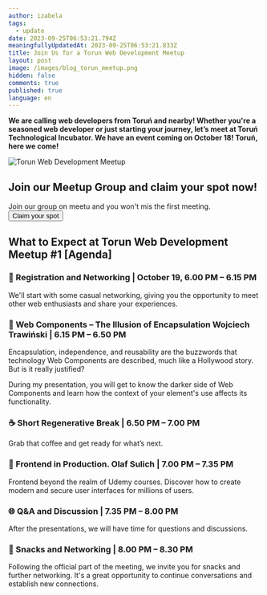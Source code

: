 ```yaml
---
author: izabela
tags:
  - update
date: 2023-09-25T06:53:21.794Z
meaningfullyUpdatedAt: 2023-09-25T06:53:21.833Z
title: Join Us for a Torun Web Development Meetup
layout: post
image: /images/blog_torun_meetup.png
hidden: false
comments: true
published: true
language: en
---
```

**We are calling web developers from Toruń and nearby! Whether you're a seasoned web developer or just starting your journey, let’s meet at Toruń Technological Incubator. We have an event coming on October 18! Toruń, here we come!**

<div class="image"><img src="/images/blog_torun_meetup.png" alt="Torun Web Development Meetup" title="Torun Web Development Meetup"  /> </div>

<div class='block-button'><h2>Join our Meetup Group and claim your spot now!</h2><div>Join our group on meetu and you won't mis the first meeting.</div><a href="https://www.meetup.com/toru%C5%84-web-development/events/295971160/"><button>Claim your spot</button></a></div>

## What to Expect at Torun Web Development Meetup #1 \[Agenda]

### 📌 Registration and Networking | October 19, 6.00 PM – 6.15 PM

We'll start with some casual networking, giving you the opportunity to meet other web enthusiasts and share your experiences.

### 🚀 Web Components – The Illusion of Encapsulation Wojciech Trawiński | 6.15 PM – 6.50 PM

Encapsulation, independence, and reusability are the buzzwords that technology Web Components are described, much like a Hollywood story. But is it really justified?

During my presentation, you will get to know the darker side of Web Components and learn how the context of your element's use affects its functionality.

### ☕️ Short Regenerative Break | 6.50 PM – 7.00 PM

Grab that coffee and get ready for what’s next.

### 🚀 Frontend in Production. Olaf Sulich | 7.00 PM – 7.35 PM

Frontend beyond the realm of Udemy courses. Discover how to create modern and secure user interfaces for millions of users.

### 🌐 Q&A and Discussion | 7.35 PM – 8.00 PM

After the presentations, we will have time for questions and discussions.

### 🍕 Snacks and Networking | 8.00 PM – 8.30 PM

Following the official part of the meeting, we invite you for snacks and further networking. It's a great opportunity to continue conversations and establish new connections.